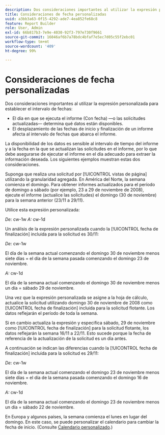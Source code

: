 ```yaml
---
description: Dos consideraciones importantes al utilizar la expresión personalizada para establecer el intervalo de fechas
title: Consideraciones de fecha personalizadas
uuid: a3bb3a63-0f15-4292-ade7-4ea852fe68c8
feature: Report Builder
role: User, Admin
exl-id: 66b817b3-7e9e-4030-92f3-797e730f9661
source-git-commit: 16046af6b7a78bdc4bfaf7e5ec7d05c55f2ebc01
workflow-type: tm+mt
source-wordcount: '409'
ht-degree: 99%

---
```


# Consideraciones de fecha personalizadas

Dos consideraciones importantes al utilizar la expresión personalizada para establecer el intervalo de fechas:

* El día en que se ejecuta el informe (Con fecha) —o las solicitudes actualizadas— determina qué datos están disponibles.
* El desplazamiento de las fechas de inicio y finalización de un informe afecta al intervalo de fechas que abarca el informe.

La disponibilidad de los datos es sensible al intervalo de tiempo del informe y a la fecha en la que se actualizan las solicitudes en el informe, por lo que debe asegurarse de ejecutar el informe en el día adecuado para extraer la información deseada. Los siguientes ejemplos muestran estas dos consideraciones.

Suponga que realiza una solicitud por [!UICONTROL vistas de página] utilizando la granularidad agregada. En América del Norte, la semana comienza el domingo. Para obtener informes actualizados para el período de domingo a sábado (por ejemplo, 23 a 29 de noviembre de 2008), ejecute el informe (actualice las solicitudes) el domingo (30 de noviembre) para la semana anterior (23/11 a 29/11).

Utilice esta expresión personalizada:

*De:* cw-1w *A:* cw-1d

Un análisis de la expresión personalizada cuando la [!UICONTROL fecha de finalización] incluida para la solicitud es 30/11:

*De:* cw-1w

El día de la semana actual comenzando el domingo 30 de noviembre menos siete días = el día de la semana pasada comenzando el domingo 23 de noviembre.

*A:* cw-1d

El día de la semana actual comenzando el domingo 30 de noviembre menos un día = sábado 29 de noviembre.

Una vez que la expresión personalizada se asigne a la hoja de cálculo, actualice la solicitud utilizando domingo 30 de noviembre de 2008 como [!UICONTROL fecha de finalización] incluida para la solicitud flotante. Los datos reflejarán el período de toda la semana.

Si en cambio actualiza la expresión y especifica sábado, 29 de noviembre como [!UICONTROL fecha de finalización] para la solicitud flotante, los datos reflejarán la semana 16/11 a 22/11. Esto sucede porque la fecha de referencia de la actualización de la solicitud es un día antes.

A continuación se indican las diferencias cuando la [!UICONTROL fecha de finalización] incluida para la solicitud es 29/11:

*De:* cw-1w

El día de la semana actual comenzando el domingo 23 de noviembre menos siete días = el día de la semana pasada comenzando el domingo 16 de noviembre.

*A:* cw-1d

El día de la semana actual comenzando el domingo 23 de noviembre menos un día = sábado 22 de noviembre.

En Europa y algunos países, la semana comienza el lunes en lugar del domingo. En este caso, se puede personalizar el calendario para cambiar la fecha de inicio. (Consulte [Calendario personalizado](/help/analyze/legacy-report-builder/data-requests/configuring-report-dates/custom-calendar.md).)
